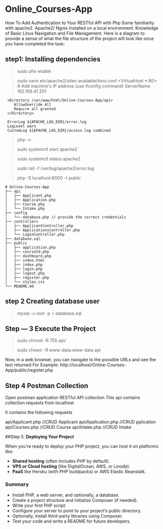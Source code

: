 # Online_Courses-App
How To Add Authentication to Your RESTful API with Php
Some familiarity with apache2. Apache2/ Ngnix installed on a local environment. Knowledge of Basic Linux Navigation and File Management. Here is a diagram to provide a sense of what the file structure of the project will look like once you have completed the task:
## step1: Installing dependencies
 > sudo ufw enable

 > sudo nano etc/apache2/sites-available/timo.conf
<VirtualHost *:80>
     # Add machine's IP address (use ifconfig command)
     ServerName 192.168.41.201

     <Directory /var/www/html/Online-Courses-App/api>
        AllowOverride All
        Require all granted
     </Directory>

     ErrorLog ${APACHE_LOG_DIR}/error.log
     LogLevel warn
     CustomLog ${APACHE_LOG_DIR}/access.log combined
</VirtualHost>

 > php -v

 > sudo systemctl start apache2

 > sudo systemctl status apache2

 > sudo tail -f /var/log/apache2/error.log

 > php -S localhost:8000 -t public


    # Online-Courses-App
    ├── api
    │   ├── Applicant.php
    │   ├── Application.php
    │   ├── Course.php
    │   └── Intake.php
    ├── config
    │   └── database.php // provide the correct credentials
    ├── controllers
    │   ├── ApplicantController.php
    │   ├── ApplicationsController.php
    │   └── LoginController.php
    ├── database.sql
    ├── public
    │   ├── application.php
    │   ├── courseId.php
    │   ├── dashboard.php
    │   ├── index.html
    │   ├── index.php
    │   ├── login.php
    │   ├── logout.php
    │   ├── register.php
    │   └── styles.css
    └── README.md


## step 2 Creating database user

 > mysql -u root -p < database.sql

## Step — 3 Execute the Project

> sudo chmod -R 755 api/

> sudo chown -R www-data:www-data api

Now, in a web browser, you can navigate to the possible URLs and see the text returned 
For Example: http://localhost/Online-Courses-App/public/register.php

## Step 4 Postman Collection
Open postman application
RESTful API collection
This api contains collection requests from localhost

It contains the following requests

  api/Applicant.php //CRUD Applicant
  api/Application.php //CRUD pplication
  api/Courses.php //CRUD Course
  api/Intake.php //CRUD Intake


##Step 5. **Deploying Your Project**

When you're ready to deploy your PHP project, you can host it on platforms like:

- **Shared hosting** (often includes PHP by default).
- **VPS or Cloud hosting** (like DigitalOcean, AWS, or Linode).
- **PaaS** like Heroku (with PHP buildpacks) or AWS Elastic Beanstalk.

### Summary

- Install PHP, a web server, and optionally, a database.
- Create a project structure and initialize Composer (if needed).
- Write your first PHP script.
- Configure your server to point to your project’s public directory.
- Optionally, install third-party libraries using Composer.
- Test your code and write a README for future developers.

